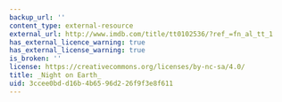 ```yaml
---
backup_url: ''
content_type: external-resource
external_url: http://www.imdb.com/title/tt0102536/?ref_=fn_al_tt_1
has_external_licence_warning: true
has_external_license_warning: true
is_broken: ''
license: https://creativecommons.org/licenses/by-nc-sa/4.0/
title: _Night on Earth_
uid: 3ccee0bd-d16b-4b65-96d2-26f9f3e8f611
---
```


